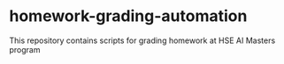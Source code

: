 # homework-grading-automation
This repository contains scripts for grading homework at HSE AI Masters program

